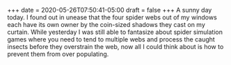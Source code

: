 +++
date = 2020-05-26T07:50:41-05:00
draft = false
+++
A sunny day today. I found out in unease that the four spider webs out of my windows each have its own owner by the coin-sized shadows they cast on my curtain. While yesterday I was still able to fantasize about spider simulation games where you need to tend to multiple webs and process the caught insects before they overstrain the web, now all I could think about is how to prevent them from over populating.
